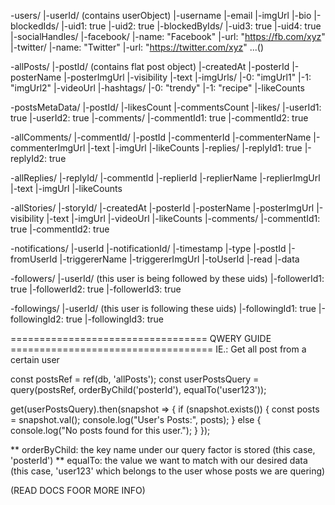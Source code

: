 -users/
  |-userId/ (contains userObject)
    |-username
    |-email
    |-imgUrl
    |-bio
    |-blockedIds/
      |-uid1: true
      |-uid2: true
    |-blockedByIds/
      |-uid3: true
      |-uid4: true
    |-socialHandles/
      |-facebook/
        |-name: "Facebook"
        |-url: "https://fb.com/xyz"
      |-twitter/
        |-name: "Twitter"
        |-url: "https://twitter.com/xyz"
    ...()

-allPosts/
  |-postId/ (contains flat post object)
    |-createdAt
    |-posterId
    |-posterName
    |-posterImgUrl
    |-visibility
    |-text
    |-imgUrls/
      |-0: "imgUrl1"
      |-1: "imgUrl2"
    |-videoUrl
    |-hashtags/
      |-0: "trendy"
      |-1: "recipe"
    |-likeCounts

-postsMetaData/
  |-postId/
    |-likesCount
    |-commentsCount
    |-likes/
      |-userId1: true
      |-userId2: true
    |-comments/
      |-commentId1: true
      |-commentId2: true

-allComments/
  |-commentId/
    |-postId
    |-commenterId
    |-commenterName
    |-commenterImgUrl
    |-text
    |-imgUrl
    |-likeCounts
    |-replies/
      |-replyId1: true
      |-replyId2: true

-allReplies/
  |-replyId/
    |-commentId
    |-replierId
    |-replierName
    |-replierImgUrl
    |-text
    |-imgUrl
    |-likeCounts

-allStories/
  |-storyId/
    |-createdAt
    |-posterId
    |-posterName
    |-posterImgUrl
    |-visibility
    |-text
    |-imgUrl
    |-videoUrl
    |-likeCounts
    |-comments/
      |-commentId1: true
      |-commentId2: true

-notifications/
  |-userId
    |-notificationId/
      |-timestamp
      |-type
      |-postId
      |-fromUserId
      |-triggererName
      |-triggererImgUrl
      |-toUserId
      |-read
      |-data

-followers/
  |-userId/ (this user is being followed by these uids)
    |-followerId1: true
    |-followerId2: true
    |-followerId3: true

-followings/
  |-userId/ (this user is following these uids)
    |-followingId1: true
    |-followingId2: true
    |-followingId3: true


================================== QWERY GUIDE ===================================
IE.: Get all post from a certain user


const postsRef = ref(db, 'allPosts');
const userPostsQuery = query(postsRef, orderByChild('posterId'), equalTo('user123'));

get(userPostsQuery).then(snapshot => {
  if (snapshot.exists()) {
    const posts = snapshot.val();
    console.log("User's Posts:", posts);
  } else {
    console.log("No posts found for this user.");
  }
});

** orderByChild: the key name under our query factor is stored (this case, 'posterId')
** equalTo: the value we want to match with our desired data (this case, 'user123' which belongs to the user whose posts we are quering)

(READ DOCS FOOR MORE INFO)